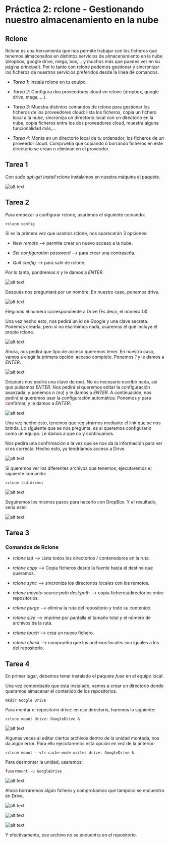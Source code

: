 # Práctica 2: rclone - Gestionando nuestro almacenamiento en la nube


## Rclone

Rclone es una herramienta que nos permite trabajar con los ficheros que tenemos almacenados 
en distintos servicios de almacenamiento en la nube 
(dropbox, google drive, mega, box,… y muchos más que puedes ver en su página principal). 
Por lo tanto con rclone podemos gestionar y sincronizar los ficheros de 
nuestros servicios preferidos desde la línea de comandos.

* *Tarea 1*: Instala rclone en tu equipo.

* *Tarea 2*: Configura dos proveedores cloud en rclone (dropbox, google drive, mega, …).

* *Tarea 3*: Muestra distintos comandos de rclone para gestionar los ficheros 
	     de los proveedores cloud: lista los ficheros, copia un fichero local a la nube, 
	     sincroniza un directorio local con un directorio en la nube, 
	     copia ficheros entre los dos proveedores cloud, muestra alguna funcionalidad más,…

* *Tarea 4*: Monta en un directorio local de tu ordenador, los ficheros de un proveedor cloud. 
	     Comprueba que copiando o borrando ficheros en este directorio 
	     se crean o eliminan en el proveedor.


## Tarea 1

Con *sudo apt-get install rclone* instalamos en nuestra máquina el paquete.

![alt text](https://github.com/ManuelLoraRoman/Prueba/blob/master/Imágenes/12.png)


## Tarea 2


Para empezar a configurar rclone, usaremos el siguiente comando:

```rclone config```

Si es la primera vez que usamos rclone, nos aparecerán 3 opciones:

* *New remote* --> permite crear un nuevo acceso a la nube.

* *Set configuration password* --> para crear una contraseña.

* *Quit config* --> para salir de rclone.

Por lo tanto, pondremos _n_ y le damos a _ENTER_.

![alt text](https://github.com/ManuelLoraRoman/Prueba/blob/master/Imágenes/13.png)

Después nos preguntará por un nombre. En nuestro caso, ponemos drive.

![alt text](https://github.com/ManuelLoraRoman/Prueba/blob/master/Imágenes/14.png)

Elegimos el numero correspondiente a Drive (Es decir, el número 13)

Una vez hecho esto, nos pedirá un id de Google y una clave secreta. Podemos crearla, pero si
no escribimos nada, usaremos el que incluye el propio rclone.

![alt text](https://github.com/ManuelLoraRoman/Prueba/blob/master/Imágenes/15.png)

Ahora, nos pedirá que tipo de acceso queremos tener. En nuestro caso, vamos a elegir la
primera opción: acceso completo. Ponemos _1_ y le damos a _ENTER_.

![alt text](https://github.com/ManuelLoraRoman/Prueba/blob/master/Imágenes/16.png)

Después nos pedirá una clave de root. No es necesario escribir nada, así que pulsamos _ENTER_.
Nos pedirá si queremos editar la configuración avanzada, y ponemos _n_ (no) y le damos a _ENTER_.
A continuación, nos pedirá si queremos usar la configuración automática. Ponemos _y_ para
confirmar, y le damos a _ENTER_.


![alt text](https://github.com/ManuelLoraRoman/Prueba/blob/master/Imágenes/17.png)


Una vez hecho esto, tenemos que registrarnos mediante el link que se nos brinda. Lo siguiente
que se nos pregunta, es si queremos configurarlo como un equipo. Le damos a que no y continuamos.

Nos pedirá una confirmación a la vez que se nos da la información para ver si es correcta.
Hecho esto, ya tendríamos acceso a Drive.

![alt text](https://github.com/ManuelLoraRoman/Prueba/blob/master/Imágenes/18.png)

Si queremos ver los diferentes archivos que tenemos, ejecutaremos el siguiente comando:

```rclone lsd drive:```

![alt text](https://github.com/ManuelLoraRoman/Prueba/blob/master/Imágenes/19.png)

Seguiremos los mismos pasos para hacerlo con DropBox. Y el resultado, sería este:

![alt text](https://github.com/ManuelLoraRoman/Prueba/blob/master/Imágenes/20.png)


## Tarea 3


### Comandos de Rclone

* *rclone lsd* --> Lista todos los directorios / contenedores en la ruta.

* *rclone copy* --> Copia ficheros desde la fuente hasta el destino que queramos.

* *rclone sync* --> sincroniza los directorios locales con los remotos.

* *rclone moveto source:path dest:path* --> copia ficheros/directorios entre repositorios.

* *rclone purge* --> elimina la ruta del repositorio y todo su contenido.

* *rclone size* --> imprime por pantalla el tamaño total y el número de archivos de la ruta.

* *rclone touch* --> crea un nuevo fichero.

* *rclone check* --> comprueba que los archivos locales son iguales a los del repositorio.


## Tarea 4


En primer lugar, debemos tener instalado el paquete _fuse_ en el equipo local.

Una vez comprobado que esta instalado, vamos a crear un directorio donde queramos almacenar 
el contenido de los repositorios.

```mkdir Google Drive```

Para montar el repositorio drive: en ese directorio, haremos lo siguiente:

```rclone mount drive: GoogleDrive &```

![alt text](https://github.com/ManuelLoraRoman/Prueba/blob/master/Imágenes/21.png)

Algunas veces al editar ciertos archivos dentro de la unidad montada, nos da algún error.
Para ello ejecutaremos esta opción en vez de la anterior:

```rclone mount --vfs-cache-mode writes drive: GoogleDrive &```

Para desmontar la unidad, usaremos:

```fusermount -u GoogleDrive```

![alt text](https://github.com/ManuelLoraRoman/Prueba/blob/master/Imágenes/22.png)

Ahora borraremos algún fichero y comprobamos que tampoco se encuentra en Drive.

![alt text](https://github.com/ManuelLoraRoman/Prueba/blob/master/Imágenes/23.png)

![alt text](https://github.com/ManuelLoraRoman/Prueba/blob/master/Imágenes/24.png)

![alt text](https://github.com/ManuelLoraRoman/Prueba/blob/master/Imágenes/25.png)

Y efectivamente, ese archivo no se encuentra en el repositorio.
